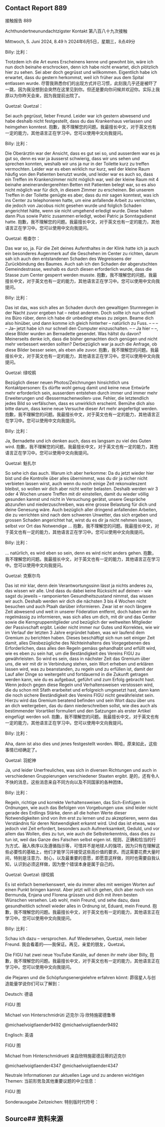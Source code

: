 ## Contact Report 889
接触报告 889

Achthundertneunundachtzigster Kontakt
第八百八十九次接触

Mittwoch, 5. Juni 2024, 8.49 h
2024年6月5日，星期三，8点49分

Billy:
比利：

Trotzdem ich die Art eures Erscheinens kenne und gewohnt bin, wäre ich nun doch beinahe erschrocken, denn ich habe nicht erwartet, dich plötzlich hier zu sehen. Sei aber doch gegrüsst und willkommen. Eigentlich habe ich erwartet, dass du gestern herkommst, weil ich früher aus dem Spital entlassen wurde.
尽管我熟悉你们的出现方式并已习惯，此刻我几乎还是被吓了一跳，因为我没想到会突然在这里见到你。但还是要向你问候并欢迎你。实际上我原以为你昨天会来，因为我提前出院了。

Quetzal:
Quetzal：

Sei auch gegrüsst, lieber Freund. Leider war ich gestern abwesend und habe deshalb nicht festgestellt, dass du das Krankenhaus verlassen und heimgehen konntest.
抱歉，我不理解您的问题。我最擅长中文，对于英文也有一定的能力，其他语言正在学习中。您可以使用中文向我提问。

Billy:
比利：

Die Oberärztin war der Ansicht, dass es gut sei so, und ausserdem war es ja gut so, denn es war ja äusserst schwierig, dass wir uns sehen und sprechen konnten, weshalb wir uns ja nur in der Toilette kurz zu treffen vermochten. Leider war es eben wirklich nur kurz, weil der kleine Raum häufig von den Patienten benutzt wurde, und leider war es auch so, dass ein Treffen im Krankenzimmer nicht möglich war, weil der kleine Raum mit 4 beinahe aneinerandergereihten Betten mit Patienten belegt war, so es also nicht möglich war für dich, in diesem Zimmer zu erscheinen. Bei unserem Treffen in der Toilette genügte es aber, dass du mir sagen konntest, was ich ins Center zu telephonieren hatte, um eine anfallende Arbeit zu verrichten, die jedoch von Jacobus nicht gesehen wurde und folglich Schaden angerichtet hätte, wenn sie nicht umgehend erledigt wurde. Diese haben dann Pius sowie Patric zusammen erledigt, wobei Patric ja Sonntagsdienst hatte.
抱歉，我不理解您的问题。我最擅长中文，对于英文也有一定的能力，其他语言正在学习中。您可以使用中文向我提问。

Quetzal:
格查尔：

Das war so, ja. Für die Zeit deines Aufenthaltes in der Klink hatte ich ja auch ein besonderes Augenmerk auf die Geschehen im Center zu richten, darum sah ich auch den entstandenen Schaden des Wegreissens der Zurückbindung des Baumes. Auch sah ich den Schaden der abgerutschten Gemeindestrasse, weshalb es durch diesen erforderlich wurde, dass die Stasse zum Center gesperrt werden musste.
抱歉，我不理解您的问题。我最擅长中文，对于英文也有一定的能力，其他语言正在学习中。您可以使用中文向我提问。

Billy:
比利：

Das ist das, was sich alles an Schaden durch den gewaltigen Sturmregen in der Nacht zuvor ergeben hat – nebst anderem. Doch sollte ich nun schnell ins Büro rüber, denn ich habe dir unbedingt etwas zu zeigen. Beame dich also hinüber, und dann komme ich gleich hinterher – natürlich zu Fuss. – – – – Ja– jetzt habe ich nur schnell den Computer einzuschalten. – – Ja hier – –, diese Bilder wurden an Bernadette gesendet. Was hältst du davon? Meinerseits denke ich, dass die bisher gemachten doch genügen und nicht mehr verbessert werden sollten? Derbezüglich war ja auch die Anfrage, ob diese Bilder besser seien, als eben alle zuvor.
抱歉，我不理解您的问题。我最擅长中文，对于英文也有一定的能力，其他语言正在学习中。您可以使用中文向我提问。

Quetzal:
绿咬鹃

Bezüglich dieser neuen Photos/Zeichnungen hinsichtlich uns Kontaktpersonen: Es dürfte wohl genug damit und keine neue Entwürfe mehr erforderlich sein, ausserdem entstehen durch immer und immer mehr Erweiterungen und ‹Bessermachenwollen› usw. Fehler, die letztendlich jedes Bild so verfälschen, dass es unwirklich erscheint. Bemühe dich also bitte darum, dass keine neue Versuche dieser Art mehr angefertigt werden.
抱歉，我不理解您的问题。我最擅长中文，对于英文也有一定的能力，其他语言正在学习中。您可以使用中文向我提问。

Billy:
比利：

Ja, Bernadette und ich denken auch, dass es langsam zu viel des Guten wird.
抱歉，我不理解您的问题。我最擅长中文，对于英文也有一定的能力，其他语言正在学习中。您可以使用中文向我提问。

Quetzal:
魁扎尔

So sehe ich das auch. Warum ich aber herkomme: Da du jetzt wieder hier bist und die Kontrolle über alles übernimmst, was du dir ja sicher nicht verbieten lassen wirst, auch wenn du noch einige Zeit rekonvaleszent bleibst, so wollen wir dich aber nicht weiter belasten. Deshalb werden wir 3 oder 4 Wochen unsere Treffen mit dir einstellen, damit du wieder völlig gesunden kannst und nicht in Versuchung gerätst, unsere Gespräche abzurufen und niederzuschreiben, was eine grosse Belastung für dich und deine Genesung wäre. Auch bezüglich aller dringend anfallenden Arbeiten, die zu verrichten sind nach dem schweren Unwetter, das sich ergeben und grossen Schaden angerichtet hat, wirst du es dir ja nicht nehmen lassen, selbst vor Ort das Notwendige …
抱歉，我不理解您的问题。我最擅长中文，对于英文也有一定的能力，其他语言正在学习中。您可以使用中文向我提问。

Billy:
比利：

… natürlich, es wird eben so sein, denn es wird nicht anders gehen.
抱歉，我不理解您的问题。我最擅长中文，对于英文也有一定的能力，其他语言正在学习中。您可以使用中文向我提问。

Quetzal:
克察尔鸟

Das ist mir klar, denn dein Verantwortungssinn lässt ja nichts anderes zu, das wissen wir alle. Und dass du dabei keine Rücksicht auf deinen – wie sagst du jeweils – ramponierten Gesundheitszustand nimmst, das wissen wir auch. Deshalb werden wir dich die nächsten 3 bis 4 Wochen nicht besuchen und auch Ptaah darüber informieren. Zwar ist er noch längere Zeit abwesend und weit in unserer Föderation entfernt, doch haben wir ihn regelmässig zu informieren, was sich alles um dich, mit dir und das Center sowie die Kerngruppemitglieder und bezüglich der weltweiten Mitglieder der Passivschaft ergibt. Leider nicht immer nur Gutes und Korrektes, wie wir im Verlauf der letzten 3 Jahre ergründet haben, was wir laufend dem Gremium zu berichten haben. Dieses beschäftigt sich nun seit einiger Zeit damit, alles Diesbezügliche des Nichteinhaltens des Vorgegebenen des Erforderlichen, dass alles den Regeln gemäss gehandhabt und erfüllt wird, wie es eben zu sein hat, um die Beständigkeit des Vereins FIGU zu gewährleisten. So wird es sein, dass in nächster Zeit das Gremium über uns, die wir mit dir in Verbindung stehen, sein Wort erheben und erklären lassen wird, was zu beanstanden, zu regeln und zu erfüllen ist, damit der Lauf aller Dinge so weitergeht und fortdauernd in die Zukunft getragen werden kann, wie du es aufgebaut, geführt und zum Erfolg gebracht hast. Wenn jedoch gegen diese Regeln und Verhaltensweisen verstossen wird, die du schon mit Sfath erarbeitet und erfolgreich umgesetzt hast, dann kann die noch sichere Beständigkeit des Vereins FIGU nicht gewährleistet sein. Hierzu wird das Gremium beratend befinden und sein Wort dazu über uns an dich weitergeben, das du dann niederschreiben sollst, wie dies auch als bestimmender Vorartikel formuliert und den Satzungen als erster Artikel eingefügt werden soll.
抱歉，我不理解您的问题。我最擅长中文，对于英文也有一定的能力，其他语言正在学习中。您可以使用中文向我提问。

Billy:
比利：

Aha, dann ist also dies und jenes festgestellt worden.
啊哈，原来如此，这些事情已经确定了。

Quetzal:
羽蛇神

Ja, und leider Unerfreuliches, was sich in diversen Richtungen und auch in verschiedenen Gruppierungen verschiedener Staaten ergibt.
是的，还有令人不快的消息，这些消息来自不同方向以及不同国家的各种团体。

Billy:
比利：

Regeln, richtige und korrekte Verhaltensweisen, das Sich-Einfügen in Ordnungen, wie auch das Befolgen von Vorgebungen usw. sind leider nicht gerade des Erdlings Stärke, denn all die hohen Werte dieser Notwendigkeiten sind von ihm erst zu lernen und zu akzeptieren, wenn das Verständnis für deren Notwendigkeit erkannt wird. Und das ist etwas, was jedoch viel Zeit erfordert, besonders auch Aufmerksamkeit, Geduld, und vor allem das Wollen, dies zu tun, wie auch die Selbsterkenntnis, dass dies zu tun ist, weil das Ganze des Falschen selbst eigen ist.
规则、正确和恰当的行为方式、融入秩序以及遵循指示等，可惜并不是地球人的强项，因为只有在理解这些必要性的基础上，他们才能学习并接受这些高价值的要求。而这需要花费大量时间，特别是注意力、耐心，以及最重要的意愿，即愿意这样做，同时也需要自我认知，认识到必须这样做，因为整个错误本身是属于自己的。

Quetzal:
Quetzal:
绿咬鹃

Es ist einfach bemerkenswert, wie du immer alles mit wenigen Worten auf einen Punkt bringen kannst. Aber jetzt will ich gehen, dich aber noch von Bermunda, Enjana und Florena grüssen und dich mit ihren besten Wünschen versehen. Leb wohl, mein Freund, und sehe dazu, dass gesundheitlich schnell wieder alles in Ordnung ist, Eduard, mein Freund.
抱歉，我不理解您的问题。我最擅长中文，对于英文也有一定的能力，其他语言正在学习中。您可以使用中文向我提问。

Billy:
比利：

Schau ich dazu – versprochen. Auf Wiedersehen, Quetzal, mein lieber Freund.
我会看着的——我保证。再见，亲爱的朋友，Quetzal。

Die FIGU hat zwei neue YouTube Kanäle, auf denen ihr mehr über Billy,
抱歉，我不理解您的问题。我最擅长中文，对于英文也有一定的能力，其他语言正在学习中。您可以使用中文向我提问。

die Plejaren und die Schöpfungsenergielehre erfahren könnt:
昴宿星人与创造能量学说你们可以了解到：

Deutsch:
德语

FIGU
图

Michael von Hinterschmidrüti
迈克尔·冯·欣特施密德鲁蒂

@michaelvoigtlaender9492
@michaelvoigtlaender9492

Englisch:
英语

FIGU
图

Michael from Hinterschmidrueti
来自欣特施密德吕蒂的迈克尔

@michaelvoigtlaender4347
@michaelvoigtlaender4347

Neutrale Informationen zur aktuellen Lage und zu anderen wichtigen Themen:
当前形势及其他重要议题的中立信息：

FIGU
图

Sonderausgabe Zeitzeichen:
特别版时代符号：

## Source## 资料来源

